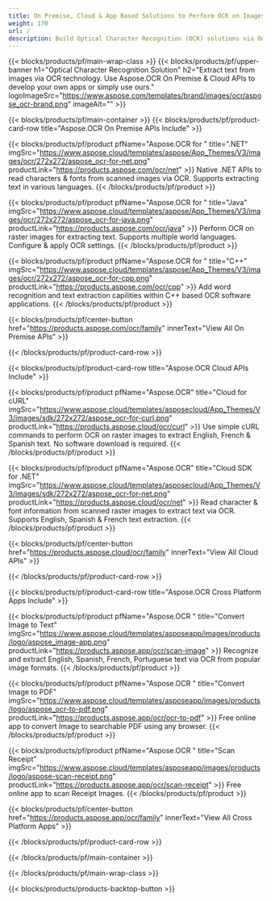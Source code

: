 ```yaml
---
title: On Premise, Cloud & App Based Solutions to Perform OCR on Images 
weight: 170
url: /
description: Build Optical Character Recognition (OCR) solutions via On Premise APIs or Cloud-based SDKs. Or use our simple cross-platform apps for text extraction.
---
```


{{< blocks/products/pf/main-wrap-class >}}
{{< blocks/products/pf/upper-banner h1="Optical Character Recognition Solution" h2="Extract text from images via OCR technology. Use Aspose.OCR On Premise & Cloud APIs to develop your own apps or simply use ours." logoImageSrc="https://www.aspose.com/templates/brand/images/ocr/aspose_ocr-brand.png" imageAlt="" >}}

{{< blocks/products/pf/main-container >}}
{{< blocks/products/pf/product-card-row title="Aspose.OCR On Premise APIs Include" >}}

{{< blocks/products/pf/product pfName="Aspose.OCR for " title=".NET" imgSrc="https://www.aspose.cloud/templates/aspose/App_Themes/V3/images/ocr/272x272/aspose_ocr-for-net.png" productLink="https://products.aspose.com/ocr/net" >}}
Native .NET APIs to read characters & fonts from scanned images via OCR. Supports extracting text in various languages.
{{< /blocks/products/pf/product >}}

{{< blocks/products/pf/product pfName="Aspose.OCR for " title="Java" imgSrc="https://www.aspose.cloud/templates/aspose/App_Themes/V3/images/ocr/272x272/aspose_ocr-for-java.png" productLink="https://products.aspose.com/ocr/java" >}}
Perform OCR on raster images for extracting text. Supports multiple world languages. Configure & apply OCR settings.
{{< /blocks/products/pf/product >}}

{{< blocks/products/pf/product pfName="Aspose.OCR for " title="C++" imgSrc="https://www.aspose.cloud/templates/aspose/App_Themes/V3/images/ocr/272x272/aspose_ocr-for-cpp.png" productLink="https://products.aspose.com/ocr/cpp" >}}
Add word recognition and text extraction capilities within C++ based OCR software applications.
{{< /blocks/products/pf/product >}}

{{< blocks/products/pf/center-button href="https://products.aspose.com/ocr/family" innerText="View All On Premise APIs" >}}

{{< /blocks/products/pf/product-card-row >}}

{{< blocks/products/pf/product-card-row title="Aspose.OCR Cloud APIs Include" >}}

{{< blocks/products/pf/product pfName="Aspose.OCR" title="Cloud for cURL" imgSrc="https://www.aspose.cloud/templates/asposecloud/App_Themes/V3/images/sdk/272x272/aspose_ocr-for-curl.png" productLink="https://products.aspose.cloud/ocr/curl" >}}
Use simple cURL commands to perform OCR on raster images to extract English, French & Spanish text. No software download is required.
{{< /blocks/products/pf/product >}}

{{< blocks/products/pf/product pfName="Aspose.OCR" title="Cloud SDK for .NET" imgSrc="https://www.aspose.cloud/templates/asposecloud/App_Themes/V3/images/sdk/272x272/aspose_ocr-for-net.png" productLink="https://products.aspose.cloud/ocr/net" >}}
Read character & font information from scanned raster images to extract text via OCR. Supports English, Spanish & French text extraction.
{{< /blocks/products/pf/product >}}

{{< blocks/products/pf/center-button href="https://products.aspose.cloud/ocr/family" innerText="View All Cloud APIs" >}}

{{< /blocks/products/pf/product-card-row >}}

{{< blocks/products/pf/product-card-row title="Aspose.OCR Cross Platform Apps Include" >}}

{{< blocks/products/pf/product pfName="Aspose.OCR " title="Convert Image to Text" imgSrc="https://www.aspose.cloud/templates/asposeapp/images/products/logo/aspose_image-app.png" productLink="https://products.aspose.app/ocr/scan-image" >}}
Recognize and extract English, Spanish, French, Portuguese text via OCR from popular image formats.
{{< /blocks/products/pf/product >}}

{{< blocks/products/pf/product pfName="Aspose.OCR " title="Convert Image to PDF" imgSrc="https://www.aspose.cloud/templates/asposeapp/images/products/logo/aspose_ocr-to-pdf.png" productLink="https://products.aspose.app/ocr/ocr-to-pdf" >}}
Free online app to convert Image to searchable PDF using any browser.
{{< /blocks/products/pf/product >}}

{{< blocks/products/pf/product pfName="Aspose.OCR " title="Scan Receipt" imgSrc="https://www.aspose.cloud/templates/asposeapp/images/products/logo/aspose-scan-receipt.png" productLink="https://products.aspose.app/ocr/scan-receipt" >}}
Free online app to scan Receipt Images.
{{< /blocks/products/pf/product >}}

{{< blocks/products/pf/center-button href="https://products.aspose.app/ocr/family" innerText="View All Cross Platform Apps" >}}

{{< /blocks/products/pf/product-card-row >}}

{{< /blocks/products/pf/main-container >}}


{{< /blocks/products/pf/main-wrap-class >}}

{{< blocks/products/products-backtop-button >}}